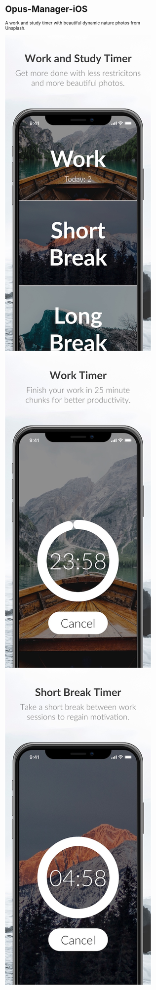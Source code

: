 # Opus-Manager-iOS
A work and study timer with beautiful dynamic nature photos from Unsplash.

![Welcome page](docs/img/1_welcome.jpg) ![Work timer page](docs/img/2_work_timer.jpg) ![Short break page](docs/img/3_short_break_timer.jpg)
